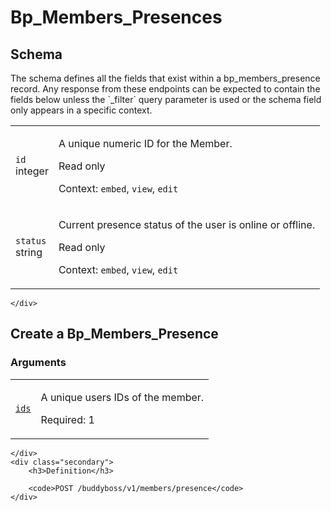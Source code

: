 ---
---

# Bp_Members_Presences

<section class="route">
	<div class="primary">
		<h2>Schema</h2>
<p>The schema defines all the fields that exist within a bp_members_presence record. Any response from these endpoints can be expected to contain the fields below unless the `_filter` query parameter is used or the schema field only appears in a specific context.</p>
<table class="attributes">
			<tr id="schema-id">
			<td>
				<code>id</code><br />
				<span class="type">
					integer				</span>
			</td>
			<td>
				<p>A unique numeric ID for the Member.</p>
									<p class="read-only">Read only</p>
								<p class="context">Context: <code>embed</code>, <code>view</code>, <code>edit</code></p>
							</td>
		</tr>
			<tr id="schema-status">
			<td>
				<code>status</code><br />
				<span class="type">
					string				</span>
			</td>
			<td>
				<p>Current presence status of the user is online or offline.</p>
									<p class="read-only">Read only</p>
								<p class="context">Context: <code>embed</code>, <code>view</code>, <code>edit</code></p>
							</td>
		</tr>
	</table>

	</div>
</section>

<div><section class="route">
	<div class="primary">
		<h2>Create a Bp_Members_Presence</h2>
			<h3>Arguments</h3>
	<table class="arguments">
					<tr>
				<td>
											<code><a href="#schema-ids">ids</a></code><br />
									</td>
				<td>
											<p>A unique users IDs of the member.</p>
																<p class="required">
							Required: 1
						</p>
																			</td>
			</tr>
			</table>

	</div>
	<div class="secondary">
		<h3>Definition</h3>

		<code>POST /buddyboss/v1/members/presence</code>
	</div>
</section>
</div>
